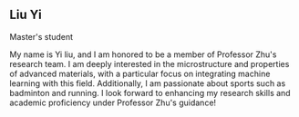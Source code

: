 ## Liu Yi

Master's student

My name is Yi liu, and I am honored to be a member of Professor Zhu's research team. I am deeply interested in the microstructure and properties of advanced materials, with a particular focus on integrating machine learning with this field. Additionally, I am passionate about sports such as badminton and running. I look forward to enhancing my research skills and academic proficiency under Professor Zhu's guidance!
